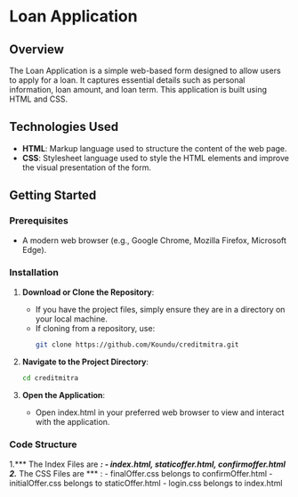 # Loan Application

## Overview

The Loan Application is a simple web-based form designed to allow users to apply for a loan. It captures essential details such as personal information, loan amount, and loan term. This application is built using HTML and CSS.

## Technologies Used

- **HTML**: Markup language used to structure the content of the web page.
- **CSS**: Stylesheet language used to style the HTML elements and improve the visual presentation of the form.

## Getting Started

### Prerequisites

- A modern web browser (e.g., Google Chrome, Mozilla Firefox, Microsoft Edge).

### Installation

1. **Download or Clone the Repository**:
   - If you have the project files, simply ensure they are in a directory on your local machine.
   - If cloning from a repository, use:
     ```bash
     git clone https://github.com/Koundu/creditmitra.git
     ```

2. **Navigate to the Project Directory**:
   ```bash
   cd creditmitra
    ```
3. **Open the Application**:
    - Open index.html in your preferred web browser to view and interact with the application.
### Code Structure
1.*** The Index Files are ***:
    - index.html, staticoffer.html, confirmoffer.html
2.*** The CSS Files are *** :
    - finalOffer.css belongs to confirmOffer.html
    - initialOffer.css belongs to staticOffer.html
    - login.css belongs to index.html

